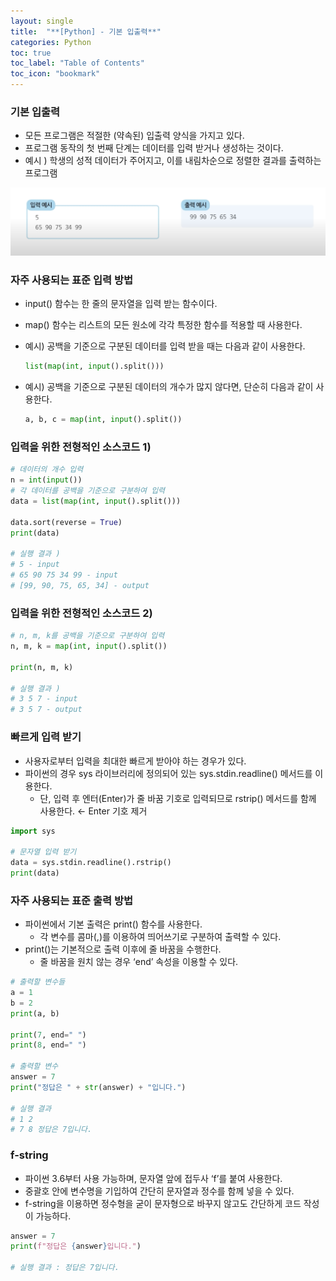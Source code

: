 ```yaml
---
layout: single
title:  "**[Python] - 기본 입출력**"
categories: Python
toc: true
toc_label: "Table of Contents"
toc_icon: "bookmark"
---
```


### 기본 입출력

- 모든 프로그램은 적절한 (약속된) 입출력 양식을 가지고 있다.
- 프로그램 동작의 첫 번째 단계는 데이터를 입력 받거나 생성하는 것이다.
- 예시 ) 학생의 성적 데이터가 주어지고, 이를 내림차순으로 정렬한 결과를 출력하는 프로그램

![input_output](/assets/images/posts/2023-01-10-Python-default-input-output/input_output.png)

### 자주 사용되는 표준 입력 방법

- input() 함수는 한 줄의 문자열을 입력 받는 함수이다.
- map() 함수는 리스트의 모든 원소에 각각 특정한 함수를 적용할 때 사용한다.
- 예시) 공백을 기준으로 구분된 데이터를 입력 받을 때는 다음과 같이 사용한다.

    ```python
    list(map(int, input().split()))
    ```

- 예시) 공백을 기준으로 구분된 데이터의 개수가 많지 않다면, 단순히 다음과 같이 사용한다.

    ```python
    a, b, c = map(int, input().split())
    ```


### 입력을 위한 전형적인 소스코드 1)

```python
# 데이터의 개수 입력
n = int(input())
# 각 데이터를 공백을 기준으로 구분하여 입력
data = list(map(int, input().split()))

data.sort(reverse = True)
print(data)

# 실행 결과 )
# 5 - input
# 65 90 75 34 99 - input
# [99, 90, 75, 65, 34] - output

```

### 입력을 위한 전형적인 소스코드 2)

```python
# n, m, k를 공백을 기준으로 구분하여 입력
n, m, k = map(int, input().split())

print(n, m, k)

# 실행 결과 )
# 3 5 7 - input
# 3 5 7 - output
```

### 빠르게 입력 받기

- 사용자로부터 입력을 최대한 빠르게 받아야 하는 경우가 있다.
- 파이썬의 경우 sys 라이브러리에 정의되어 있는 sys.stdin.readline() 메서드를 이용한다.
  - 단, 입력 후 엔터(Enter)가 줄 바꿈 기호로 입력되므로 rstrip() 메서드를 함께 사용한다. ← Enter 기호 제거

```python
import sys

# 문자열 입력 받기
data = sys.stdin.readline().rstrip()
print(data)
```

### 자주 사용되는 표준 출력 방법

- 파이썬에서 기본 출력은 print() 함수를 사용한다.
  - 각 변수를 콤마(,)를 이용하여 띄어쓰기로 구분하여 출력할 수 있다.
- print()는 기본적으로 출력 이후에 줄 바꿈을 수행한다.
  - 줄 바꿈을 원치 않는 경우 ‘end’ 속성을 이용할 수 있다.

```python
# 출력할 변수들
a = 1
b = 2
print(a, b)

print(7, end=" ")
print(8, end=" ")

# 출력할 변수
answer = 7
print("정답은 " + str(answer) + "입니다.")

# 실행 결과
# 1 2
# 7 8 정답은 7입니다.
```

### f-string

- 파이썬 3.6부터 사용 가능하며, 문자열 앞에 접두사 ‘f’를 붙여 사용한다.
- 중괄호 안에 변수명을 기입하여 간단히 문자열과 정수를 함께 넣을 수 있다.
- f-string을 이용하면 정수형을 굳이 문자형으로 바꾸지 않고도 간단하게 코드 작성이 가능하다.

```python
answer = 7
print(f"정답은 {answer}입니다.")

# 실행 결과 : 정답은 7입니다.
```